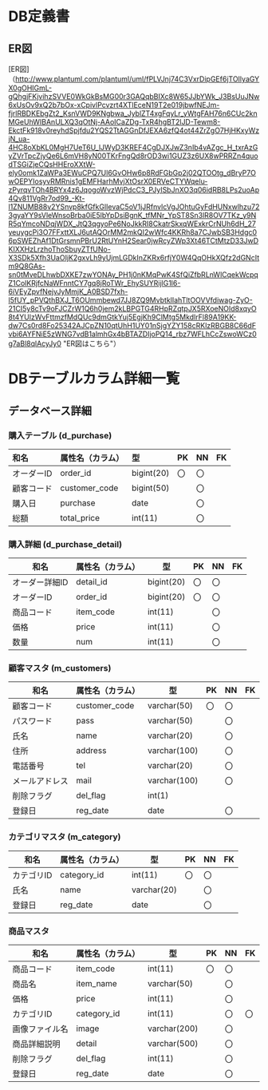# DB定義書
## ER図
[ER図]（http://www.plantuml.com/plantuml/uml/fPLVJnj74C3VxrDipGEf6jTOIlyaGYX0gOHIGmL-gQhgjFKjvihzSVVE0WkGkBsMG00r3GAQqbBIXc8W65JJbYWk_J3BsUuJNw6xUsOv9xQ2b7bOx-xCpivlPcvzrt4XTlEceN19T2e019jbwfNEJm-fjrlRBDKEbgZt2_KsnVWD9KNgbwa_JyblZT4xgFqyLr_yWtgFAH76n6CUc2knMGeUhWIBAnULXQ3qOtNj-AAoICaZDg-TxR4hgBT2lJD-Tewm8-EkctFk918v0reyhdSpjfdu2YQS2TtAGGnDfJEXA6zfQ4ot44ZrZgO7HjHKxyWzjN_ua-4HC8oXbKL0MgH7UeT6U_lJWyD3KREF4CgDJXJwZ3nIb4vAZgc_H_txrAzGyZVrTpcZjyQe6L6mVH8yN00TKrFngQd8rOD3wi1GUZ3z6UX8wPRRZn4quodTSGiZjeCQsHHEroXXtW-ely0omk1ZaWPa3EWuCPQ7Ul6GvOHw6p8RdFGbGp2j02QTOOtg_dBryP7OwOEPYIosyvRMRnis1gEMFHarhMvjXtOsrX0ERVeCTYWqelu-zPyrqvTOh4BRYx4z6JqogoWvzWjPdcC3_PJyISbJnXO3q06idRB8LPs2uoAp4Qv811VgRr7od99_-Kt-l1ZNUMB88v2YSnvp8kfGfkGlIevaC5oV1jJRfnvlcVgJOhtuGyFdHUNxwlhzu723gyaYY9sVleWnsoBrba0iE5lbYpDsiBgnK_tfMNr_YpST8Sn3lR8OV7TKz_y9NR5qYmcoNDqjWDX_JtQ3qgyoPe6NoJkkRI8CkatrSkxqWExkrCrNUh6dH_27yeuygcPi3O7FFxttXLJ6utAQOrMM2mkQI2wWfc4KKRh8a7CJwbSB3Hdgc06pSWEZhAf1DtGrsmnPBrU2RtUYnH2Sear0jwRcyZWp3Xt46TCtMtzD33JwDKIXXHzLrzhoThoSbuyZTfUNo-X3SDk5Xfh3UaOIjK2gxvLh9yUjmLGDkInZKRx6rfjY0W4QqOHkXQfz2dGNcItm9Q8GAs-sn0tMveDLhwbDXKE7zwYONAy_PH1j0nKMqPwK4SfQiZfbRLnWlCqekWcpqZ1ColKRjfcNaWFnntCY7gq8jRoTWr_EhySUYRijlG1l6-6iVEyZpvfNejvJyMmjK_A0BSD7fxh-l5fUY_pPVQthBXJ_T6OUmmbewd7JJ8ZQ9MvbtklIahTltOOVVfdiwag-ZyO-21CI5y8cTv9oFJCZrW1Q6h0jem2kLBPGTG4RHpRZqtpJX5RXoeNOId8xqyO8t4YUlzWvFttmzfMdQUc9dmGtkYuj5EgjKh9ClMtg5MkdlrFl89A19KK-dw7Cs0rd8Fo25342AJCpZN10qtUhH1UY01nSjgYZY158cRKlzRBGB8C66dFvbi6AYFNiE5zWNG7vdB1almhGx4bBTAZDIjoPQ14_rbz7WFLhCcZswoWCz0g7aBl8qlAcyJy0 "ER図はこちら"）
# DBテーブルカラム詳細一覧
## データベース詳細

### 購入テーブル (d_purchase)
|和名|属性名（カラム）|型|PK|NN|FK|
|:---|:---|:---|:---|:---|:---|
|オーダーID|order_id|bigint(20)|〇|〇||
|顧客コード|customer_code|bigint(50)||〇||
|購入日|purchase|date||〇||
|総額|total_price|int(11)||〇||


### 購入詳細 (d_purchase_detail)
|和名|属性名（カラム）|型|PK|NN|FK|
|-----|------|--|--|--|--|
|オーダー詳細ID|detail_id|bigint(20)|〇|〇||
|オーダーID|order_id|bigint(20)|〇|〇||
|商品コード|item_code|int(11)||〇||
|価格|price|int(11)||〇||
|数量|num|int(11)||〇||


### 顧客マスタ (m_customers)
|和名|属性名（カラム）|型|PK|NN|FK|
|----|------|--|--|--|--|
|顧客コード|customer_code|varchar(50)|〇|〇||
|パスワード|pass|varchar(50)||〇||
|氏名|name|varchar(20)||〇||
|住所|address|varchar(100)||〇||
|電話番号|tel|varchar(20)||〇||
|メールアドレス|mail|varchar(100)||〇||
|削除フラグ|del_flag|int(1)||||
|登録日|reg_date|date||〇||


### カテゴリマスタ (m_category)
|和名|属性名（カラム）|型|PK|NN|FK|
|---|------|--|--|--|--|
|カテゴリID|category_id|int(11)|〇|〇||
|氏名|name|varchar(20)||〇||
|登録日|reg_date|date||〇||


### 商品マスタ
|和名|属性名（カラム）|型|PK|NN|FK|
|----|------|--|--|--|--|
|商品コード|item_code|int(11)|〇|〇||
|商品名|item_name|varchar(50)||〇||
|価格|price|int(11)||〇||
|カテゴリID|category_id|int(11)||〇|〇|
|画像ファイル名|image|varchar(200)||〇||
|商品詳細説明|detail|varchar(500)||〇||
|削除フラグ|del_flag|int(11)||〇||
|登録日|reg_date|date||〇||
